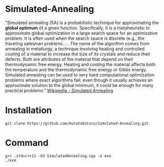 # Simulated-Annealing

"Simulated annealing (SA) is a probabilistic technique for approximating the **global optimum** of a given function. Specifically, it is a metaheuristic to approximate global optimization in a large search space for an optimization problem. It is often used when the search space is discrete (e.g., the traveling salesman problem).
...
The name of the algorithm comes from annealing in metallurgy, a technique involving heating and controlled cooling of a material to increase the size of its crystals and reduce their defects. Both are attributes of the material that depend on their thermodynamic free energy. Heating and cooling the material affects both the temperature and the thermodynamic free energy or Gibbs energy. Simulated annealing can be used to very hard computational optimization problems where exact algorithms fail; even though it usually achieves an approximate solution to the global minimum, it could be enough for many practical problems." 
[Wikipedia - Simulated Annealing](https://en.wikipedia.org/wiki/Simulated_annealing)

# Installation
````
git clone https://github.com/muratokutucu/Simulated-Annealing.git
````

# Command
````
g++ -std=c++11 -O3 SimulatedAnnealing.cpp -o exe
./exe
````

